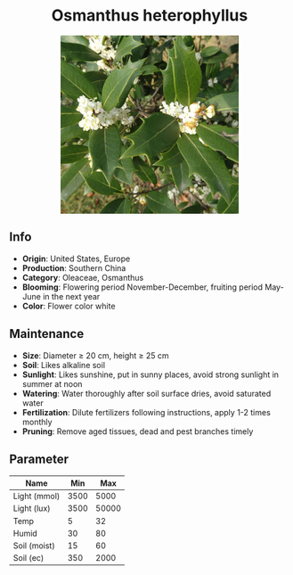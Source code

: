 <h1 align='center'>Osmanthus heterophyllus</h1>
<p align="center">
    <img 
        align='center'
        width='320'
        src="../images/osmanthus heterophyllus.png" 
        alt='Osmanthus heterophyllus' />
</p>

## Info

 - **Origin**: United States, Europe
 - **Production**: Southern China
 - **Category**: Oleaceae, Osmanthus
 - **Blooming**: Flowering period November-December, fruiting period May-June in the next year
 - **Color**: Flower color white

## Maintenance

 - **Size**: Diameter ≥ 20 cm, height ≥ 25 cm
 - **Soil**: Likes alkaline soil
 - **Sunlight**: Likes sunshine, put in sunny places, avoid strong sunlight in summer at noon
 - **Watering**: Water thoroughly after soil surface dries, avoid saturated water
 - **Fertilization**: Dilute fertilizers following instructions, apply 1-2 times monthly
 - **Pruning**: Remove aged tissues, dead and pest branches timely

## Parameter

| Name         | Min  | Max   |
|--------------|------|-------|
| Light (mmol) | 3500 | 5000  |
| Light (lux)  | 3500 | 50000 |
| Temp         | 5    | 32    |
| Humid        | 30   | 80    |
| Soil (moist) | 15   | 60    |
| Soil (ec)    | 350  | 2000  |